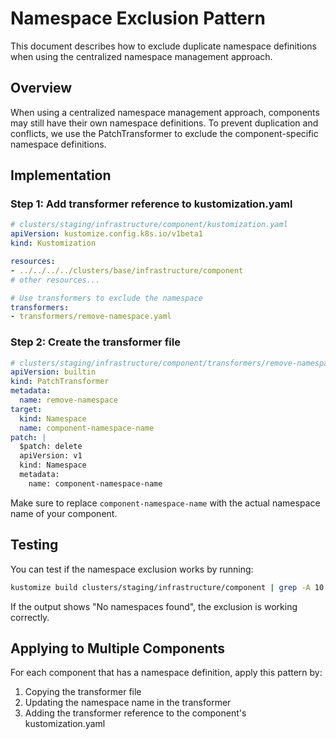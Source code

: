 # Namespace Exclusion Pattern

This document describes how to exclude duplicate namespace definitions when using the centralized namespace management approach.

## Overview

When using a centralized namespace management approach, components may still have their own namespace definitions. To prevent duplication and conflicts, we use the PatchTransformer to exclude the component-specific namespace definitions.

## Implementation

### Step 1: Add transformer reference to kustomization.yaml

```yaml
# clusters/staging/infrastructure/component/kustomization.yaml
apiVersion: kustomize.config.k8s.io/v1beta1
kind: Kustomization

resources:
- ../../../../clusters/base/infrastructure/component
# other resources...

# Use transformers to exclude the namespace
transformers:
- transformers/remove-namespace.yaml
```

### Step 2: Create the transformer file

```yaml
# clusters/staging/infrastructure/component/transformers/remove-namespace.yaml
apiVersion: builtin
kind: PatchTransformer
metadata:
  name: remove-namespace
target:
  kind: Namespace
  name: component-namespace-name
patch: |
  $patch: delete
  apiVersion: v1
  kind: Namespace
  metadata:
    name: component-namespace-name
```

Make sure to replace `component-namespace-name` with the actual namespace name of your component.

## Testing

You can test if the namespace exclusion works by running:

```bash
kustomize build clusters/staging/infrastructure/component | grep -A 10 "kind: Namespace" || echo "No namespaces found"
```

If the output shows "No namespaces found", the exclusion is working correctly.

## Applying to Multiple Components

For each component that has a namespace definition, apply this pattern by:
1. Copying the transformer file
2. Updating the namespace name in the transformer
3. Adding the transformer reference to the component's kustomization.yaml 